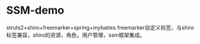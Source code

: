 # SSM-demo
struts2+shiro+freemarker+spring+mybaties
freemarker自定义标签，与shiro标签兼容，shiro的资源，角色，用户管理，ssm框架集成。
